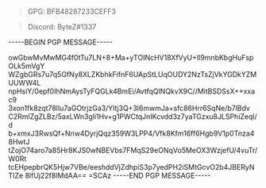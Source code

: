 > GPG: BFB48287233CEFF3

> Discord: ByteZ#1337

-----BEGIN PGP MESSAGE-----

owGbwMvMwMG4f0tTu7LN+8+Ma+yTOINcHV18XfVyU+Il9mnbKbgHuFspOLk5mVgY
WZgbGRs7u7q5GfNy8XLZKbhkFifnF6UApStLUqOUDY2NzTsZjVkYGDkYZMUUWW4L
npHsiY/0epf0IhNmAysTyFQGLk4BmEi/AvtfqQlNQkvX9C//MitBSDSsX++xxac9
3xon1fk8zqt78lIu7aGOtrjzGa3/Yltj3Q+3l6mwmJa+sfc86Hrr6SqNe/b7lBdv
C2RmlZgZLBz/5axLWn3gli1Hv+g1PWCtqJnIKcvdd3z7yaTGzxu8JLSPhiZeql/d
b+xmxJ3RwsQf+Nnw4DyrjQqz359W3LPP4/Vfk8Kfm16ff6Hgb9V1p0Tnza48HwtJ
tZojO74aro7a85Hr8KJS0wNBEVbs7FMqS29eONqVo5MeOX3WzjefU/4vuTr/W0Rt
tcEHpepbrQK5Hjw7VBe/eeshddVjZdhpiS3p7yedPH2iSMtGcvO2b4JBERyNTIZe
8lfUj22f8lMdAA==
=SCAz
-----END PGP MESSAGE-----